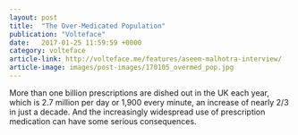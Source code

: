 ```yaml
---
layout: post
title:  "The Over-Medicated Population"
publication: "Volteface"
date:   2017-01-25 11:59:59 +0000
category: volteface
article-link: http://volteface.me/features/aseem-malhotra-interview/
article-image: images/post-images/170105_overmed_pop.jpg
---
```

More than one billion prescriptions are dished out in the UK each year, which is 2.7 million per day or 1,900 every minute, an increase of nearly 2/3 in just a decade. And the increasingly widespread use of prescription medication can have some serious consequences.